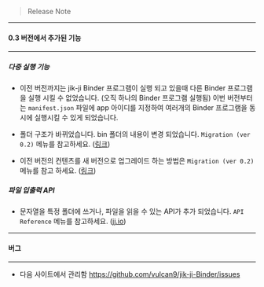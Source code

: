 > Release Note

--------------------------------------------
#### 0.3 버전에서 추가된 기능
--------------------------------------------

##### 다중 실행 기능
* 이전 버전까지는 jik-ji Binder 프로그램이 실행 되고 있을때 다른 Binder 프로그램을 실행 시킬 수 없었습니다. (오직 하나의 Binder 프로그램 실행됨)
이번 버전부터는 `manifest.json` 파일에 app 아이디를 지정하여 여러개의 Binder 프로그램을 동시에 실행시킬 수 있게 되었습니다.
* 폴더 구조가 바뀌었습니다. bin 폴더의 내용이 변경 되었습니다. `Migration (ver 0.2)` 메뉴를 참고하세요. (<a href="javascript:jj.link.html('./index.html', '_self', {parameter: 'ver/migration_0.2.md'});" >링크</a>)
  
* 이전 버전의 컨텐츠를 새 버전으로 업그레이드 하는 방법은 `Migration (ver 0.2)` 메뉴를 참고 하세요. (<a href="javascript:jj.link.html('./index.html', '_self', {parameter: 'ver/migration_0.2.md'});" >링크</a>)

##### 파일 입출력 API
* 문자열을 특정 폴더에 쓰거나, 파일을 읽을 수 있는 API가 추가 되었습니다.
`API Reference` 메뉴를 참고하세요. (<a href="javascript:jj.link.html('./index.html', '_self', {parameter: 'ver/API.md'});" >jj.io</a>)

--------------------------------------------
#### 버그
--------------------------------------------

* 다음 사이트에서 관리함
https://github.com/vulcan9/jik-ji-Binder/issues


